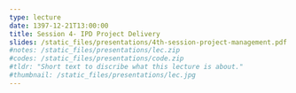 ```yaml
---
type: lecture
date: 1397-12-21T13:00:00
title: Session 4- IPD Project Delivery
slides: /static_files/presentations/4th-session-project-management.pdf
#notes: /static_files/presentations/lec.zip
#codes: /static_files/presentations/code.zip
#tldr: "Short text to discribe what this lecture is about."
#thumbnail: /static_files/presentations/lec.jpg
---
```

